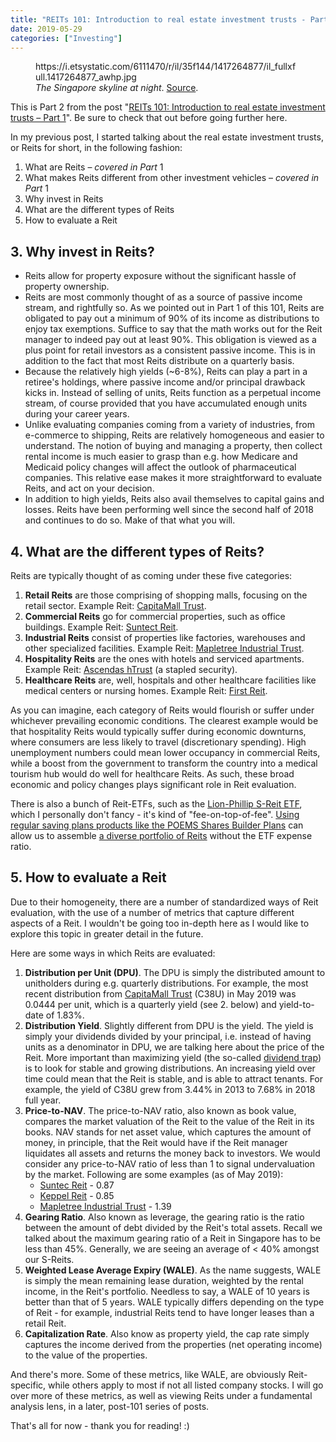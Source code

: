 ```yaml
---
title: "REITs 101: Introduction to real estate investment trusts - Part 2"
date: 2019-05-29
categories: ["Investing"]
---
```


<!-- wp:embed {"url":"https://i.etsystatic.com/6111470/r/il/35f144/1417264877/il_fullxfull.1417264877_awhp.jpg","type":"rich","providerNameSlug":"","className":""} -->
<figure class="wp-block-embed is-type-rich"><div class="wp-block-embed__wrapper">
https://i.etsystatic.com/6111470/r/il/35f144/1417264877/il_fullxfull.1417264877_awhp.jpg
</div><figcaption> <em>The Singapore skyline at night</em>. <a href="https://www.etsy.com/au/listing/563149556/custom-singapore-skyline-canvas-art">Source</a>.</figcaption></figure>
<!-- /wp:embed -->

<!-- wp:paragraph -->
<p>This is Part 2 from the post "<a href="https://thestatsguy.home.blog/2019/05/20/reits-101-introduction-to-real-estate-investment-trusts/">REITs 101: Introduction to real estate investment trusts – Part&nbsp;1</a>". Be sure to check that out before going further here.</p>
<!-- /wp:paragraph -->

<!-- wp:paragraph -->
<p>In my previous post, I started talking about the real estate investment trusts, or Reits for short, in the following fashion:</p>
<!-- /wp:paragraph -->

<!-- wp:list {"ordered":true} -->
<ol><li>What are Reits –&nbsp;<em>covered in Part </em>1</li><li>What makes Reits different from other investment vehicles –&nbsp;<em>covered in Part </em>1 </li><li>Why invest in Reits</li><li>What are the different types of Reits</li><li>How to evaluate a Reit</li></ol>
<!-- /wp:list -->

<!-- wp:heading -->
<h2>3. Why invest in Reits?</h2>
<!-- /wp:heading -->

<!-- wp:list -->
<ul><li>Reits allow for property exposure without the significant hassle of property ownership.</li><li>Reits are most commonly thought of as a source of passive income stream, and rightfully so. As we pointed out in Part 1 of this 101, Reits are obligated to pay out a minimum of 90% of its income as distributions to enjoy tax exemptions. Suffice to say that the math works out for the Reit manager to indeed pay out at least 90%. This obligation is viewed as a plus point for retail investors as a consistent passive income. This is in addition to the fact that most Reits distribute on a quarterly basis.</li><li>Because the relatively high yields (~6-8%), Reits can play a part in a retiree's holdings, where passive income and/or principal drawback kicks in. Instead of selling of units, Reits function as a perpetual income stream, of course provided that you have accumulated enough units during your career years.</li><li>Unlike evaluating companies coming from a variety of industries, from e-commerce to shipping, Reits are relatively homogeneous and easier to understand. The notion of buying and managing a property, then collect rental income is much easier to grasp than e.g. how Medicare and Medicaid policy changes will affect the outlook of pharmaceutical companies. This relative ease makes it more straightforward to evaluate Reits, and act on your decision.</li><li>In addition to high yields, Reits also avail themselves to capital gains and losses. Reits have been performing well since the second half of 2018 and continues to do so. Make of that what you will.</li></ul>
<!-- /wp:list -->

<!-- wp:heading -->
<h2>4. What are the different types of Reits?</h2>
<!-- /wp:heading -->

<!-- wp:paragraph -->
<p>Reits are typically thought of as coming under these five categories:</p>
<!-- /wp:paragraph -->

<!-- wp:list {"ordered":true} -->
<ol><li><strong>Retail Reits</strong> are those comprising of shopping malls, focusing on the retail sector. Example Reit: <a href="https://sg.finance.yahoo.com/quote/c38u.si/">CapitaMall Trust</a>.</li><li><strong>Commercial Reits</strong> go for commercial properties, such as office buildings. Example Reit: <a href="https://sg.finance.yahoo.com/quote/t82u.si/">Suntect Reit</a>.</li><li><strong>Industrial Reits</strong> consist of properties like factories, warehouses and other specialized facilities. Example Reit: <a href="https://sg.finance.yahoo.com/quote/me8u.si/">Mapletree Industrial Trust</a>.</li><li><strong>Hospitality Reits</strong> are the ones with hotels and serviced apartments. Example Reit: <a href="https://sg.finance.yahoo.com/quote/q1p.si/">Ascendas hTrust</a> (a stapled security).</li><li><strong>Healthcare Reits</strong> are, well, hospitals and other healthcare facilities like medical centers or nursing homes. Example Reit: <a href="https://sg.finance.yahoo.com/quote/AW9U.si/">First Reit</a>.</li></ol>
<!-- /wp:list -->

<!-- wp:paragraph -->
<p>As you can imagine, each category of Reits would flourish or suffer under whichever prevailing economic conditions. The clearest example would be that hospitality Reits would typically suffer during economic downturns, where consumers are less likely to travel (discretionary spending). High unemployment numbers could mean lower occupancy in commercial Reits, while a boost from the government to transform the country into a medical tourism hub would do well for healthcare Reits. As such, these broad economic and policy changes plays significant role in Reit evaluation.</p>
<!-- /wp:paragraph -->

<!-- wp:paragraph -->
<p>There is also a bunch of Reit-ETFs, such as the <a href="https://sg.finance.yahoo.com/quote/CLR.SI">Lion-Phillip S-Reit ETF</a>, which I personally don't fancy - it's kind of "fee-on-top-of-fee". <a href="https://thestatsguy.home.blog/2019/01/13/a-guide-to-dollar-cost-averaging-in-singapore-part-1/">Using regular saving plans products like the POEMS Shares Builder Plans</a> can allow us to assemble <a href="https://www.poems.com.sg/rsp/#counters">a diverse portfolio of Reits</a> without the ETF expense ratio.</p>
<!-- /wp:paragraph -->

<!-- wp:heading -->
<h2>5. How to evaluate a Reit</h2>
<!-- /wp:heading -->

<!-- wp:paragraph -->
<p>Due to their homogeneity, there are a number of standardized ways of Reit evaluation, with the use of a number of metrics that capture different aspects of a Reit. I wouldn't be going too in-depth here as I would like to explore this topic in greater detail in the future.</p>
<!-- /wp:paragraph -->

<!-- wp:paragraph -->
<p>Here are some ways in which Reits are evaluated:</p>
<!-- /wp:paragraph -->

<!-- wp:list {"ordered":true} -->
<ol><li><strong>Distribution per Unit (DPU)</strong>. The DPU is simply the distributed amount to unitholders during e.g. quarterly distributions. For example, the most recent distribution from <a href="https://www.dividends.sg/view/C38U">CapitaMall Trust</a> (C38U) in May 2019 was 0.0444 per unit, which is a quarterly yield (see 2. below) and yield-to-date of 1.83%.</li><li><strong>Distribution Yield</strong>. Slightly different from DPU is the yield. The yield is simply your dividends divided by your principal, i.e. instead of having units as a denominator in DPU, we are talking here about the price of the Reit. More important than maximizing yield (the so-called <a href="https://www.fool.com/retirement/2018/01/28/what-is-a-dividend-trap.aspx">dividend trap</a>) is to look for stable and growing distributions. An increasing yield over time could mean that the Reit is stable, and is able to attract tenants. For example, the yield of C38U grew from 3.44% in 2013 to 7.68% in 2018 full year.</li><li><strong>Price-to-NAV</strong>. The price-to-NAV ratio, also known as book value, compares the market valuation of the Reit to the value of the Reit in its books. NAV stands for net asset value, which captures the amount of money, in principle, that the Reit would have if the Reit manager liquidates all assets and returns the money back to investors. We would consider any price-to-NAV ratio of less than 1 to signal undervaluation by the market. Following are some examples (as of May 2019):<ul><li><a href="https://sg.finance.yahoo.com/quote/t82U.SI/key-statistics?p=t82U.SI">Suntec Reit</a> - 0.87</li><li><a href="https://sg.finance.yahoo.com/quote/k71U.SI/key-statistics?p=k71U.SI">Keppel Reit</a> - 0.85</li><li><a href="https://sg.finance.yahoo.com/quote/ME8U.SI/key-statistics?p=ME8U.SI">Mapletree Industrial Trust</a> - 1.39</li></ul></li><li><strong>Gearing Ratio</strong>. Also known as leverage, the gearing ratio is the ratio between the amount of debt divided by the Reit's total assets. Recall we talked about the maximum gearing ratio of a Reit in Singapore has to be less than 45%. Generally, we are seeing an average of &lt; 40% amongst our S-Reits.</li><li><strong>Weighted Lease Average Expiry (WALE)</strong>. As the name suggests, WALE is simply the mean remaining lease duration, weighted by the rental income, in the Reit's portfolio. Needless to say, a WALE of 10 years is better than that of 5 years. WALE typically differs depending on the type of Reit - for example, industrial Reits tend to have longer leases than a retail Reit.</li><li><strong>Capitalization Rate</strong>. Also know as property yield, the cap rate simply captures the income derived from the properties (net operating income) to the value of the properties.</li></ol>
<!-- /wp:list -->

<!-- wp:paragraph -->
<p>And there's more. Some of these metrics, like WALE, are obviously Reit-specific, while others apply to most if not all listed company stocks. I will go over more of these metrics, as well as viewing Reits under a fundamental analysis lens, in a later, post-101 series of posts.</p>
<!-- /wp:paragraph -->

<!-- wp:paragraph -->
<p>That's all for now - thank you for reading! :)</p>
<!-- /wp:paragraph -->